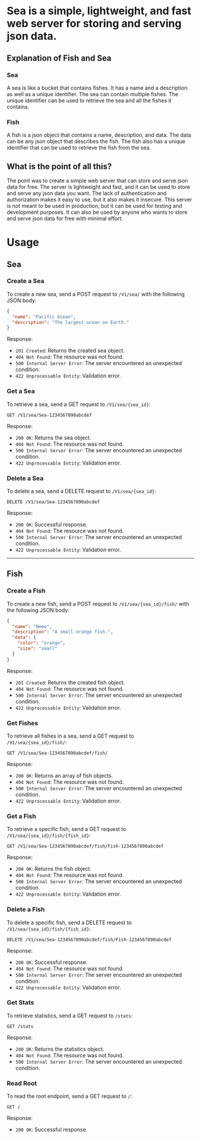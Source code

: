 # Sea is a simple, lightweight, and fast web server for storing and serving json data.

## Explanation of Fish and Sea

### Sea

A sea is like a bucket that contains fishes. It has a name and a description as well as a unique identifier. The sea can contain multiple fishes.
The unique identifier can be used to retrieve the sea and all the fishes it contains.

### Fish

A fish is a json object that contains a name, description, and data. The data can be any json object that describes the fish. The fish also has a unique identifier that can be used to retrieve the fish from the sea.

## What is the point of all this?

The point was to create a simple web server that can store and serve json data for free. The server is lightweight and fast, and it can be used to store and serve any json data you want. The lack of authentication and authorization makes it easy to use, but it also makes it insecure. This server is not meant to be used in production, but it can be used for testing and development purposes. It can also be used by anyone who wants to store and serve json data for free with minimal effort.

# Usage

## Sea

### Create a Sea

To create a new sea, send a POST request to `/V1/sea/` with the following JSON body:

```json
{
  "name": "Pacific Ocean",
  "description": "The largest ocean on Earth."
}
```

Response:

- `201 Created`: Returns the created sea object.
- `404 Not Found`: The resource was not found.
- `500 Internal Server Error`: The server encountered an unexpected condition.
- `422 Unprocessable Entity`: Validation error.

### Get a Sea

To retrieve a sea, send a GET request to `/V1/sea/{sea_id}`:

```http
GET /V1/sea/Sea-1234567890abcdef
```

Response:

- `200 OK`: Returns the sea object.
- `404 Not Found`: The resource was not found.
- `500 Internal Server Error`: The server encountered an unexpected condition.
- `422 Unprocessable Entity`: Validation error.

### Delete a Sea

To delete a sea, send a DELETE request to `/V1/sea/{sea_id}`:

```http
DELETE /V1/sea/Sea-1234567890abcdef
```

Response:

- `200 OK`: Successful response.
- `404 Not Found`: The resource was not found.
- `500 Internal Server Error`: The server encountered an unexpected condition.
- `422 Unprocessable Entity`: Validation error.

---

## Fish

### Create a Fish

To create a new fish, send a POST request to `/V1/sea/{sea_id}/fish/` with the following JSON body:

```json
{
  "name": "Nemo",
  "description": "A small orange fish.",
  "data": {
    "color": "orange",
    "size": "small"
  }
}
```

Response:

- `201 Created`: Returns the created fish object.
- `404 Not Found`: The resource was not found.
- `500 Internal Server Error`: The server encountered an unexpected condition.
- `422 Unprocessable Entity`: Validation error.

### Get Fishes

To retrieve all fishes in a sea, send a GET request to `/V1/sea/{sea_id}/fish/`:

```http
GET /V1/sea/Sea-1234567890abcdef/fish/
```

Response:

- `200 OK`: Returns an array of fish objects.
- `404 Not Found`: The resource was not found.
- `500 Internal Server Error`: The server encountered an unexpected condition.
- `422 Unprocessable Entity`: Validation error.

### Get a Fish

To retrieve a specific fish, send a GET request to `/V1/sea/{sea_id}/fish/{fish_id}`:

```http
GET /V1/sea/Sea-1234567890abcdef/fish/Fish-1234567890abcdef
```

Response:

- `200 OK`: Returns the fish object.
- `404 Not Found`: The resource was not found.
- `500 Internal Server Error`: The server encountered an unexpected condition.
- `422 Unprocessable Entity`: Validation error.

### Delete a Fish

To delete a specific fish, send a DELETE request to `/V1/sea/{sea_id}/fish/{fish_id}`:

```http
DELETE /V1/sea/Sea-1234567890abcdef/fish/Fish-1234567890abcdef
```

Response:

- `200 OK`: Successful response.
- `404 Not Found`: The resource was not found.
- `500 Internal Server Error`: The server encountered an unexpected condition.
- `422 Unprocessable Entity`: Validation error.

### Get Stats

To retrieve statistics, send a GET request to `/stats`:

```http
GET /stats
```

Response:

- `200 OK`: Returns the statistics object.
- `404 Not Found`: The resource was not found.
- `500 Internal Server Error`: The server encountered an unexpected condition.

### Read Root

To read the root endpoint, send a GET request to `/`:

```http
GET /
```

Response:

- `200 OK`: Successful response.
